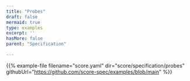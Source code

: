 ```yaml
---
title: "Probes"
draft: false
mermaid: true
type: examples
excerpt: ''
hasMore: false
parent: "Specification"

---
```




{{% example-file filename="score.yaml" dir="score/specification/probes" githubUrl="https://github.com/score-spec/examples/blob/main" %}}
